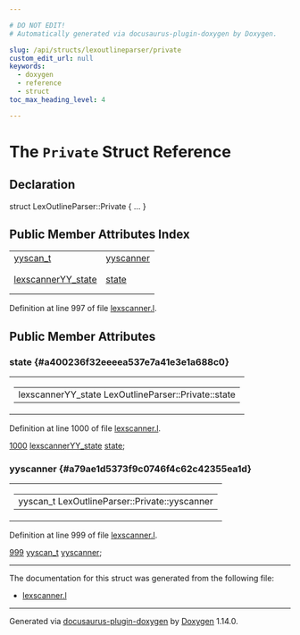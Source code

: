 ```yaml
---

# DO NOT EDIT!
# Automatically generated via docusaurus-plugin-doxygen by Doxygen.

slug: /api/structs/lexoutlineparser/private
custom_edit_url: null
keywords:
  - doxygen
  - reference
  - struct
toc_max_heading_level: 4

---
```


<div class="doxyPage">

# The `Private` Struct Reference



## Declaration

<div class="doxyDeclaration">
struct LexOutlineParser::Private { ... }
</div>

## Public Member Attributes Index

<table class="doxyMembersIndex">

<tr class="doxyMemberIndexItem">
<td class="doxyMemberIndexItemType" align="left" valign="top"><a href="/web-doxygen/docs/api/files/src/code-l/#a9484188abbc459dafcbd4c96425fa70b">yyscan_t</a></td>
<td class="doxyMemberIndexItemName" align="left" valign="top"><a href="#a79ae1d5373f9c0746f4c62c42355ea1d">yyscanner</a></td>
</tr>
<tr class="doxyMemberIndexDescription">
<td class="doxyMemberIndexDescriptionLeft"></td>
<td class="doxyMemberIndexDescriptionRight">
</td>
</tr>
<tr class="doxyMemberIndexSeparator">
<td class="doxyMemberIndexSeparator" colspan="2"></td>
</tr>

<tr class="doxyMemberIndexItem">
<td class="doxyMemberIndexItemType" align="left" valign="top"><a href="/web-doxygen/docs/api/structs/lexscanneryy-state">lexscannerYY_state</a></td>
<td class="doxyMemberIndexItemName" align="left" valign="top"><a href="#a400236f32eeeea537e7a41e3e1a688c0">state</a></td>
</tr>
<tr class="doxyMemberIndexDescription">
<td class="doxyMemberIndexDescriptionLeft"></td>
<td class="doxyMemberIndexDescriptionRight">
</td>
</tr>
<tr class="doxyMemberIndexSeparator">
<td class="doxyMemberIndexSeparator" colspan="2"></td>
</tr>

</table>


<p>Definition at line 997 of file <a href="/web-doxygen/docs/api/files/src/lexscanner-l">lexscanner.l</a>.</p>

<div class="doxySectionDef">

## Public Member Attributes

### state {#a400236f32eeeea537e7a41e3e1a688c0}

<div class="doxyMemberItem">
<div class="doxyMemberProto">
<table class="doxyMemberLabels">
<tr class="doxyMemberLabels">
<td class="doxyMemberLabelsLeft">
<table class="doxyMemberName">
<tr>
<td class="doxyMemberName">lexscannerYY_state LexOutlineParser::Private::state</td>
</tr>
</table>
</td>
</tr>
</table>
</div>
<div class="doxyMemberDoc">


<p>Definition at line 1000 of file <a href="/web-doxygen/docs/api/files/src/lexscanner-l">lexscanner.l</a>.</p>

<div class="doxyProgramListing">

<div class="doxyCodeLine"><span class="doxyLineNumber"><a href="#a400236f32eeeea537e7a41e3e1a688c0">1000</a></span><span class="doxyLineContent"><span class="doxyHighlight">  <a href="/web-doxygen/docs/api/structs/lexscanneryy-state">lexscannerYY_state</a> <a href="#a400236f32eeeea537e7a41e3e1a688c0">state</a>;</span></span></div>

</div>

</div>
</div>

### yyscanner {#a79ae1d5373f9c0746f4c62c42355ea1d}

<div class="doxyMemberItem">
<div class="doxyMemberProto">
<table class="doxyMemberLabels">
<tr class="doxyMemberLabels">
<td class="doxyMemberLabelsLeft">
<table class="doxyMemberName">
<tr>
<td class="doxyMemberName">yyscan_t LexOutlineParser::Private::yyscanner</td>
</tr>
</table>
</td>
</tr>
</table>
</div>
<div class="doxyMemberDoc">


<p>Definition at line 999 of file <a href="/web-doxygen/docs/api/files/src/lexscanner-l">lexscanner.l</a>.</p>

<div class="doxyProgramListing">

<div class="doxyCodeLine"><span class="doxyLineNumber"><a href="#a79ae1d5373f9c0746f4c62c42355ea1d">999</a></span><span class="doxyLineContent"><span class="doxyHighlight">  <a href="/web-doxygen/docs/api/files/src/code-l/#a9484188abbc459dafcbd4c96425fa70b">yyscan_t</a> <a href="#a79ae1d5373f9c0746f4c62c42355ea1d">yyscanner</a>;</span></span></div>

</div>

</div>
</div>

</div>

<hr/>

<p>The documentation for this struct was generated from the following file:</p>

<ul>
<li><a href="/web-doxygen/docs/api/files/src/lexscanner-l">lexscanner.l</a></li>
</ul>

<hr/>

<p class="doxyGeneratedBy">Generated via <a href="https://github.com/xpack/docusaurus-plugin-doxygen">docusaurus-plugin-doxygen</a> by <a href="https://www.doxygen.nl">Doxygen</a> 1.14.0.</p>

</div>
